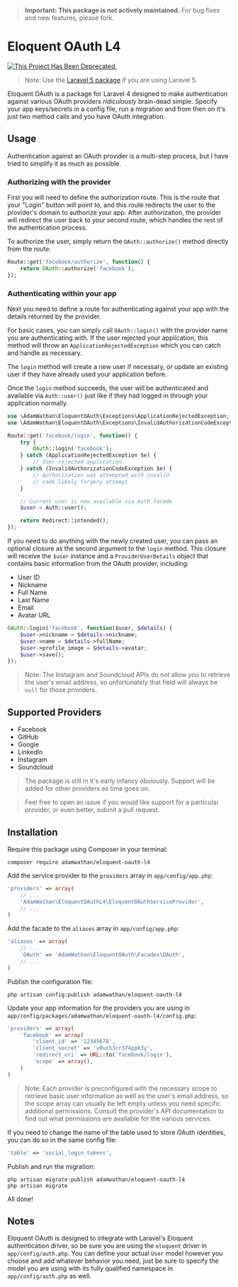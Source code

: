 > **Important: This package is not actively maintained.** For bug fixes and new features, please fork.

# Eloquent OAuth L4

[![This Project Has Been Deprecated.](http://www.repostatus.org/badges/0.1.0/abandoned.svg)](http://www.repostatus.org/#abandoned)

> Note: Use the [Laravel 5 package](https://github.com/adamwathan/eloquent-oauth-l5) if you are using Laravel 5.

Eloquent OAuth is a package for Laravel 4 designed to make authentication against various OAuth providers *ridiculously* brain-dead simple. Specify your app keys/secrets in a config file, run a migration and from then on it's just two method calls and you have OAuth integration.

## Usage

Authentication against an OAuth provider is a multi-step process, but I have tried to simplify it as much as possible.

### Authorizing with the provider

First you will need to define the authorization route. This is the route that your "Login" button will point to, and this route redirects the user to the provider's domain to authorize your app. After authorization, the provider will redirect the user back to your second route, which handles the rest of the authentication process.

To authorize the user, simply return the `OAuth::authorize()` method directly from the route.

```php
Route::get('facebook/authorize', function() {
    return OAuth::authorize('facebook');
});
```

### Authenticating within your app

Next you need to define a route for authenticating against your app with the details returned by the provider.

For basic cases, you can simply call `OAuth::login()` with the provider name you are authenticating with. If the user
rejected your application, this method will throw an `ApplicationRejectedException` which you can catch and handle
as necessary.

The `login` method will create a new user if necessary, or update an existing user if they have already used your application
before.

Once the `login` method succeeds, the user will be authenticated and available via `Auth::user()` just like if they
had logged in through your application normally.

```php
use \AdamWathan\EloquentOAuth\Exceptions\ApplicationRejectedException;
use \AdamWathan\EloquentOAuth\Exceptions\InvalidAuthorizationCodeException;

Route::get('facebook/login', function() {
    try {
        OAuth::login('facebook');
    } catch (ApplicationRejectedException $e) {
        // User rejected application
    } catch (InvalidAuthorizationCodeException $e) {
        // Authorization was attempted with invalid
        // code,likely forgery attempt
    }

    // Current user is now available via Auth facade
    $user = Auth::user();

    return Redirect::intended();
});
```

If you need to do anything with the newly created user, you can pass an optional closure as the second
argument to the `login` method. This closure will receive the `$user` instance and a `ProviderUserDetails`
object that contains basic information from the OAuth provider, including:

- User ID
- Nickname
- Full Name
- Last Name
- Email
- Avatar URL

```php
OAuth::login('facebook', function($user, $details) {
    $user->nickname = $details->nickname;
    $user->name = $details->fullName;
    $user->profile_image = $details->avatar;
    $user->save();
});
```

> Note: The Instagram and Soundcloud APIs do not allow you to retrieve the user's email address, so unfortunately that field will always be `null` for those providers.

## Supported Providers

- Facebook
- GitHub
- Google
- LinkedIn
- Instagram
- Soundcloud

>The package is still in it's early infancy obviously. Support will be added for other providers as time goes on.

>Feel free to open an issue if you would like support for a particular provider, or even better, submit a pull request.

## Installation

Require this package using Composer in your terminal:

`composer require adamwathan/eloquent-oauth-l4`

Add the service provider to the `providers` array in `app/config/app.php`:

```php
'providers' => array(
    // ...
    'AdamWathan\EloquentOAuthL4\EloquentOAuthServiceProvider',
    // ...
)
```

Add the facade to the `aliases` array in `app/config/app.php`:

```php
'aliases' => array(
    // ...
    'OAuth' => 'AdamWathan\EloquentOAuth\Facades\OAuth',
    // ...
)
```

Publish the configuration file:

`php artisan config:publish adamwathan/eloquent-oauth-l4`

Update your app information for the providers you are using in `app/config/packages/adamwathan/eloquent-oauth-l4/config.php`:

```php
'providers' => array(
    'facebook' => array(
        'client_id' => '12345678',
        'client_secret' => 'y0ur53cr374ppk3y',
        'redirect_uri' => URL::to('facebook/login'),
        'scope' => array(),
    )
)
```
> Note: Each provider is preconfigured with the necessary scope to retrieve basic user information as well as the user's email address, so the scope array can usually be left empty unless you need specific additional permissions. Consult the provider's API documentation to find out what permissions are available for the various services.

If you need to change the name of the table used to store OAuth identities, you can do so in the same config file:

```php
'table' => 'social_login_tokens',
```

Publish and run the migration:

```
php artisan migrate:publish adamwathan/eloquent-oauth-l4
php artisan migrate
```

All done!

## Notes

Eloquent OAuth is designed to integrate with Laravel's Eloquent authentication driver, so be sure you are using the `eloquent`
driver in `app/config/auth.php`. You can define your actual `User` model however you choose and add whatever behavior you need,
just be sure to specify the model you are using with its fully qualified namespace in `app/config/auth.php` as well.
